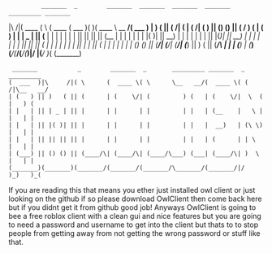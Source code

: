 
             _______  _        _______  _______  _______  _______   _________ _______ 
   |\     /|(  ____ \( \      (  ____ \(  ___  )(       )(  ____ \  \__   __/(  ___  )
   | )   ( || (    \/| (      | (    \/| (   ) || () () || (    \/     ) (   | (   ) |
   | | _ | || (__    | |      | |      | |   | || || || || (__         | |   | |   | |
   | |( )| ||  __)   | |      | |      | |   | || |(_)| ||  __)        | |   | |   | |
   | || || || (      | |      | |      | |   | || |   | || (           | |   | |   | |
   | () () || (____/\| (____/\| (____/\| (___) || )   ( || (____/\     | |   | (___) |
   (_______)(_______/(_______/(_______/(_______)|/     \|(_______/     )_(   (_______)
                                                                                      
     _______           _        _______  _       _________ _______  _       _________
    (  ___  )|\     /|( \      (  ____ \( \      \__   __/(  ____ \( (    /|\__   __/
    | (   ) || )   ( || (      | (    \/| (         ) (   | (    \/|  \  ( |   ) (   
    | |   | || | _ | || |      | |      | |         | |   | (__    |   \ | |   | |   
    | |   | || |( )| || |      | |      | |         | |   |  __)   | (\ \) |   | |   
    | |   | || || || || |      | |      | |         | |   | (      | | \   |   | |   
    | (___) || () () || (____/\| (____/\| (____/\___) (___| (____/\| )  \  |   | |   
    (_______)(_______)(_______/(_______/(_______/\_______/(_______/|/    )_)   )_(   



If you are reading this that means you ether just installed owl client or just looking on the github if so please download OwlClient then come back here but if you didnt get it from github good job! Anyways OwlClient is going to bee a free roblox client with a clean gui and nice features but you are going to need a password and username to get into the client but thats to to stop people from getting away from not getting the wrong password or stuff like that.
